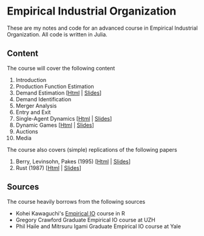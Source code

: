 # Empirical Industrial Organization
These are my notes and code for an advanced course in Empirical Industrial Organization. All code is written in Julia. 

## Content

The course will cover the following content

1. Introduction
2. Production Function Estimation
3. Demand Estimation [[Html](https://matteocourthoud.github.io/course/empirical-io/02_demand_estimation) | [Slides](https://matteocourthoud.github.io/course/empirical-io/02_demand_estimation_slides)]
4. Demand Identification
5. Merger Analysis
6. Entry and Exit
7. Single-Agent Dynamics [[Html](https://matteocourthoud.github.io/course/empirical-io/07_dynamics_singleagent) | [Slides](https://matteocourthoud.github.io/course/empirical-io/07_dynamics_singleagent_slides)]
8. Dynamic Games [[Html](https://matteocourthoud.github.io/course/empirical-io/08_dynamics_games) | [Slides](https://matteocourthoud.github.io/course/empirical-io/08_dynamics_games_slides)]
9. Auctions
10. Media

The course also covers (simple) replications of the following papers

1. Berry, Levinsohn, Pakes (1995) [[Html](https://matteocourthoud.github.io/course/empirical-io/12_blp_1995) | [Slides](https://matteocourthoud.github.io/course/empirical-io/12_blp_1995_slides)]
2. Rust (1987) [[Html](https://matteocourthoud.github.io/course/empirical-io/17_rust_1987) | [Slides](https://matteocourthoud.github.io/course/empirical-io/17_rust_1987_slides)]



## Sources

The course heavily borrows from the following sources

- Kohei Kawaguchi's [Empirical IO](https://kohei-kawaguchi.github.io/EmpiricalIO/) course in R
- Gregory Crawford Graduate Empirical IO course at UZH
- Phil Haile and Mitrsuru Igami Graduate Empirical IO course at Yale

